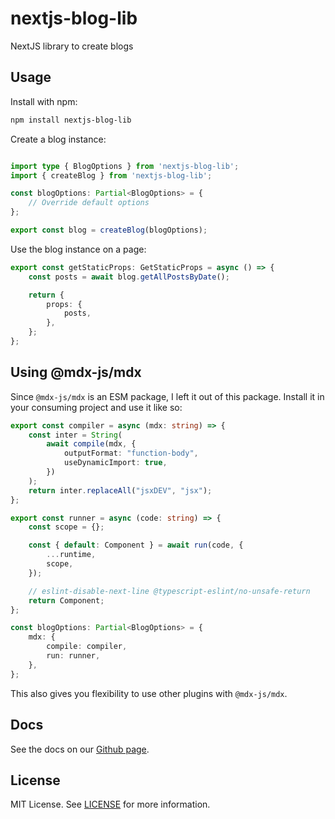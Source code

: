 # nextjs-blog-lib

NextJS library to create blogs

## Usage

Install with npm:

```bash
npm install nextjs-blog-lib
```

Create a blog instance:

```ts

import type { BlogOptions } from 'nextjs-blog-lib';
import { createBlog } from 'nextjs-blog-lib';

const blogOptions: Partial<BlogOptions> = {
    // Override default options
};

export const blog = createBlog(blogOptions);
```

Use the blog instance on a page:

```ts
export const getStaticProps: GetStaticProps = async () => {
    const posts = await blog.getAllPostsByDate();

    return {
        props: {
            posts,
        },
    };
};
```

## Using @mdx-js/mdx

Since `@mdx-js/mdx` is an ESM package, I left it out of this package. Install it in your consuming project and use it like so:

```ts
export const compiler = async (mdx: string) => {
    const inter = String(
        await compile(mdx, {
            outputFormat: "function-body",
            useDynamicImport: true,
        })
    );
    return inter.replaceAll("jsxDEV", "jsx");
};

export const runner = async (code: string) => {
    const scope = {};

    const { default: Component } = await run(code, {
        ...runtime,
        scope,
    });

    // eslint-disable-next-line @typescript-eslint/no-unsafe-return
    return Component;
};

const blogOptions: Partial<BlogOptions> = {
    mdx: {
        compile: compiler,
        run: runner,
    },
};
```

This also gives you flexibility to use other plugins with `@mdx-js/mdx`.

## Docs

See the docs on our [Github page](https://idmontie.github.io/nextjs-blog-lib).

## License

MIT License. See [LICENSE](LICENSE) for more information.
